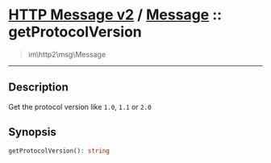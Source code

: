 # [HTTP Message v2](http2.md) / [Message](http2-Message.md) :: getProtocolVersion
 > im\http2\msg\Message
____

## Description
Get the protocol version like `1.0`, `1.1` or `2.0`

## Synopsis
```php
getProtocolVersion(): string
```
